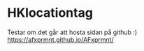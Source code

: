 # HKlocationtag

Testar om det går att hosta sidan på github :)
https://afxprmnt.github.io/AFxprmnt/
